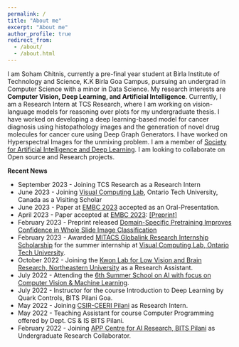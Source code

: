 ```yaml
---
permalink: /
title: "About me"
excerpt: "About me"
author_profile: true
redirect_from: 
  - /about/
  - /about.html
---
```


I am Soham Chitnis, currently a pre-final year student at Birla Institute of Technology and Science, K.K Birla Goa Campus, pursuing an undergrad in Computer Science with a minor in Data Science. My research interests are **Computer Vision, Deep Learning, and Artificial Intelligence**. Currently, I am a Research Intern at TCS Research, where I am working on vision-language models for reasoning over plots for my undergraduate thesis. I have worked on developing a deep learning-based model for cancer diagnosis using histopathology images and the generation of novel drug molecules for cancer cure using Deep Graph Generators. I have worked on  Hyperspectral Images for the unmixing problem. I am a member of [Society for Artificial Intelligence and Deep Learning](https://www.saidl.in/). I am looking to collaborate on Open source and Research projects. 


**Recent News**

* September 2023 - Joining TCS Research as a Research Intern
* June 2023 - Joining [Visual Computing Lab](http://vclab.science.uoit.ca/), Ontario Tech University, Canada as a Visiting Scholar
* June 2023 - Paper at [EMBC 2023](https://embc.embs.org/2023/) accepted as an Oral-Presentation.
* April 2023 - Paper accepted at [EMBC 2023](https://embc.embs.org/2023/): [[Preprint]](https://arxiv.org/abs/2302.09833)
* February 2023 - Preprint released [Domain-Specific Pretraining Improves Confidence in Whole Slide Image Classification](https://arxiv.org/abs/2302.09833)
* February 2023 - Awarded [MITACS Globalink Research Internship Scholarship](https://www.mitacs.ca/en/programs/globalink/globalink-research-internship) for the summer internship at [Visual Computing Lab, Ontario Tech University](http://vclab.science.uoit.ca/).
* October 2022 - Joining the [Kwon Lab for Low Vision and Brain Research, Northeastern University](https://kwonlab.sites.northeastern.edu/) as a Research Assistant.
* July 2022 - Attending the [6th Summer School on AI with focus on Computer Vision & Machine Learning](http://cvit.iiit.ac.in/summerschool2022/index.php).
* July 2022 - Instructor for the course Introduction to Deep Learning by Quark Controls, BITS Pilani Goa.
* May 2022 - Joining [CSIR-CEERI Pilani](https://www.ceeri.res.in/) as Research Intern.
* May 2022 - Teaching Assistant for course Computer Programming offered by Dept. CS & IS BITS Pilani.
* February 2022 - Joining [APP Centre for AI Research, BITS Pilani](https://www.bits-pilani.ac.in/appcair/) as Undergraduate Research Collaborator.
